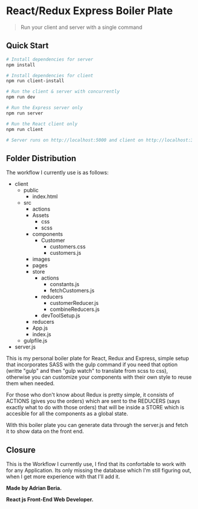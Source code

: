 # React/Redux Express Boiler Plate

> Run your client and server with a single command

## Quick Start

``` bash
# Install dependencies for server
npm install

# Install dependencies for client
npm run client-install

# Run the client & server with concurrently
npm run dev

# Run the Express server only
npm run server

# Run the React client only
npm run client

# Server runs on http://localhost:5000 and client on http://localhost:3000
```

## Folder Distribution

The workflow I currently use is as follows:

- client
    - public
        - index.html 
    - src
        - actions
        - Assets
            - css
            - scss
        - components
            - Customer
                - customers.css
                - customers.js
        - images
        - pages
        - store
            - actions
                - constants.js
                - fetchCustomers.js
            - reducers
                - customerReducer.js
                - combineReducers.js
            - devToolSetup.js
        - reducers
        - App.js
        - index.js
    - gulpfile.js
- server.js

This is my personal boiler plate for React, Redux and Express, simple setup that incorporates SASS with the gulp command if you need that option (writte "gulp" and then "gulp watch" to translate from scss to css), otherwise you can customize your components with their own style to reuse them when needed.

For those who don't know about Redux is pretty simple, it consists of ACTIONS (gives you the orders) which are sent to the REDUCERS (says exactly what to do with those orders) that will be inside a STORE which is accesible for all the components as a global state.

With this boiler plate you can generate data through the server.js and fetch it to show data on the front end.

## Closure

This is the Workflow I currently use, I find that its confortable to work with for any Application. Its only missing the database which I'm still figuring out, when I get more experience with that I'll add it. 

**Made by Adrian Beria.**

**React js Front-End Web Developer.**
